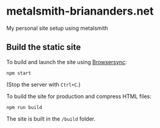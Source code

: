 # metalsmith-briananders.net
My personal site setup using metalsmith

## Build the static site
To build and launch the site using [Browsersync](https://www.browsersync.io/):

	npm start

(Stop the server with `Ctrl+C`.)

To build the site for production and compress HTML files:

	npm run build

The site is built in the `/build` folder.
